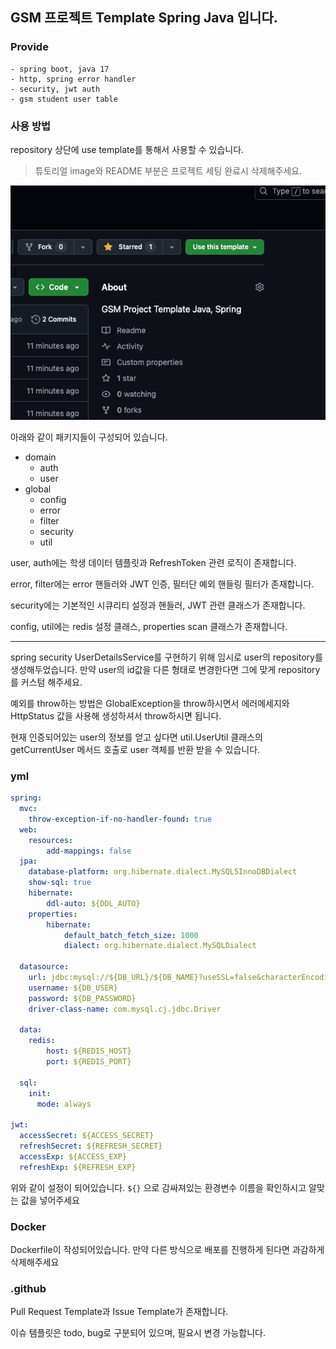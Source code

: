 ## GSM 프로젝트 Template Spring Java 입니다.

### Provide
```
- spring boot, java 17
- http, spring error handler
- security, jwt auth
- gsm student user table
```

### 사용 방법
repository 상단에 use template를 통해서 사용할 수 있습니다.

> 튜토리얼 image와 README 부분은 프로젝트 세팅 완료시 삭제해주세요.

![img.png](img.png)

아래와 같이 패키지들이 구성되어 있습니다.

- domain
  - auth 
  - user
- global
  - config 
  - error
  - filter
  - security
  - util

user, auth에는 학생 데이터 템플릿과 RefreshToken 관련 로직이 존재합니다.

error, filter에는 error 핸들러와 JWT 인증, 필터단 예외 핸들링 필터가 존재합니다.

security에는 기본적인 시큐리티 설정과 핸들러, JWT 관련 클래스가 존재합니다. 

config, util에는 redis 설정 클래스, properties scan 클래스가 존재합니다.

---

spring security UserDetailsService를 구현하기 위해 임시로 user의 repository를 생성해두었습니다. 만약 user의 id값을 다른 형태로 변경한다면 그에 맞게 repository를 커스텀 해주세요.

예외를 throw하는 방법은 GlobalException을 throw하시면서 에러메세지와 HttpStatus 값을 사용해 생성하셔서 throw하시면 됩니다.

현재 인증되어있는 user의 정보를 얻고 싶다면 util.UserUtil 클래스의 getCurrentUser 메서드 호출로 user 객체를 반환 받을 수 있습니다.

### yml 

```yml
spring:
  mvc:
    throw-exception-if-no-handler-found: true
  web:
    resources:
        add-mappings: false
  jpa:
    database-platform: org.hibernate.dialect.MySQL5InnoDBDialect
    show-sql: true
    hibernate:
        ddl-auto: ${DDL_AUTO}
    properties:
        hibernate:
            default_batch_fetch_size: 1000
            dialect: org.hibernate.dialect.MySQLDialect
    
  datasource:
    url: jdbc:mysql://${DB_URL}/${DB_NAME}?useSSL=false&characterEncoding=UTF-8&serverTimezone=Asia/Seoul&allowPublicKeyRetrieval=true
    username: ${DB_USER}
    password: ${DB_PASSWORD}
    driver-class-name: com.mysql.cj.jdbc.Driver
    
  data:
    redis:
        host: ${REDIS_HOST}
        port: ${REDIS_PORT}
    
  sql:
    init:
      mode: always

jwt:
  accessSecret: ${ACCESS_SECRET}
  refreshSecret: ${REFRESH_SECRET}
  accessExp: ${ACCESS_EXP}
  refreshExp: ${REFRESH_EXP}
```

위와 같이 설정이 되어있습니다. `${}` 으로 감싸져있는 환경변수 이름을 확인하시고 알맞는 값을 넣어주세요

### Docker

Dockerfile이 작성되어있습니다. 만약 다른 방식으로 배포를 진행하게 된다면 과감하게 삭제해주세요

### .github

Pull Request Template과 Issue Template가 존재합니다.

이슈 템플릿은 todo, bug로 구분되어 있으며, 필요시 변경 가능합니다.
